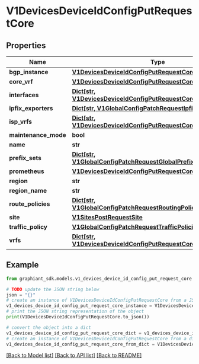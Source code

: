 # V1DevicesDeviceIdConfigPutRequestCore


## Properties

Name | Type | Description | Notes
------------ | ------------- | ------------- | -------------
**bgp_instance** | [**V1DevicesDeviceIdConfigPutRequestCoreBgpInstance**](V1DevicesDeviceIdConfigPutRequestCoreBgpInstance.md) |  | [optional] 
**core_vrf** | [**V1DevicesDeviceIdConfigPutRequestCoreCoreVrf**](V1DevicesDeviceIdConfigPutRequestCoreCoreVrf.md) |  | [optional] 
**interfaces** | [**Dict[str, V1DevicesDeviceIdConfigPutRequestCoreInterfacesValue]**](V1DevicesDeviceIdConfigPutRequestCoreInterfacesValue.md) |  | [optional] 
**ipfix_exporters** | [**Dict[str, V1GlobalConfigPatchRequestIpfixExportersValue]**](V1GlobalConfigPatchRequestIpfixExportersValue.md) |  | [optional] 
**isp_vrfs** | [**Dict[str, V1DevicesDeviceIdConfigPutRequestCoreCoreVrf]**](V1DevicesDeviceIdConfigPutRequestCoreCoreVrf.md) |  | [optional] 
**maintenance_mode** | **bool** |  | [optional] 
**name** | **str** |  | [optional] 
**prefix_sets** | [**Dict[str, V1GlobalConfigPatchRequestGlobalPrefixSetsValue]**](V1GlobalConfigPatchRequestGlobalPrefixSetsValue.md) |  | [optional] 
**prometheus** | [**V1DevicesDeviceIdConfigPutRequestCorePrometheus**](V1DevicesDeviceIdConfigPutRequestCorePrometheus.md) |  | [optional] 
**region** | **str** |  | [optional] 
**region_name** | **str** |  | [optional] 
**route_policies** | [**Dict[str, V1GlobalConfigPatchRequestRoutingPoliciesValue]**](V1GlobalConfigPatchRequestRoutingPoliciesValue.md) |  | [optional] 
**site** | [**V1SitesPostRequestSite**](V1SitesPostRequestSite.md) |  | [optional] 
**traffic_policy** | [**V1GlobalConfigPatchRequestTrafficPolicies**](V1GlobalConfigPatchRequestTrafficPolicies.md) |  | [optional] 
**vrfs** | [**Dict[str, V1DevicesDeviceIdConfigPutRequestCoreCoreVrf]**](V1DevicesDeviceIdConfigPutRequestCoreCoreVrf.md) |  | [optional] 

## Example

```python
from graphiant_sdk.models.v1_devices_device_id_config_put_request_core import V1DevicesDeviceIdConfigPutRequestCore

# TODO update the JSON string below
json = "{}"
# create an instance of V1DevicesDeviceIdConfigPutRequestCore from a JSON string
v1_devices_device_id_config_put_request_core_instance = V1DevicesDeviceIdConfigPutRequestCore.from_json(json)
# print the JSON string representation of the object
print(V1DevicesDeviceIdConfigPutRequestCore.to_json())

# convert the object into a dict
v1_devices_device_id_config_put_request_core_dict = v1_devices_device_id_config_put_request_core_instance.to_dict()
# create an instance of V1DevicesDeviceIdConfigPutRequestCore from a dict
v1_devices_device_id_config_put_request_core_from_dict = V1DevicesDeviceIdConfigPutRequestCore.from_dict(v1_devices_device_id_config_put_request_core_dict)
```
[[Back to Model list]](../README.md#documentation-for-models) [[Back to API list]](../README.md#documentation-for-api-endpoints) [[Back to README]](../README.md)


